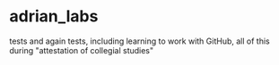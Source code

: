 # adrian_labs
tests and again tests, including learning to  work with GitHub,
all of this during  "attestation of collegial studies"
